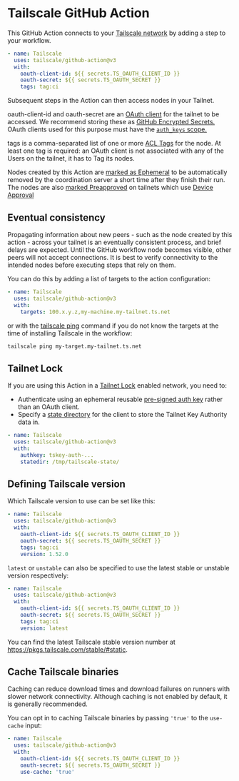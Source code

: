 # Tailscale GitHub Action

This GitHub Action connects to your [Tailscale network](https://tailscale.com)
by adding a step to your workflow.

```yaml
- name: Tailscale
  uses: tailscale/github-action@v3
  with:
    oauth-client-id: ${{ secrets.TS_OAUTH_CLIENT_ID }}
    oauth-secret: ${{ secrets.TS_OAUTH_SECRET }}
    tags: tag:ci
```

Subsequent steps in the Action can then access nodes in your Tailnet.

oauth-client-id and oauth-secret are an [OAuth client](https://tailscale.com/s/oauth-clients/)
for the tailnet to be accessed. We recommend storing these as
[GitHub Encrypted Secrets.](https://docs.github.com/en/actions/security-guides/encrypted-secrets)
OAuth clients used for this purpose must have the
[`auth_keys` scope.](https://tailscale.com/kb/1215/oauth-clients#scopes)

tags is a comma-separated list of one or more [ACL Tags](https://tailscale.com/kb/1068/acl-tags/)
for the node. At least one tag is required: an OAuth client is not associated
with any of the Users on the tailnet, it has to Tag its nodes.

Nodes created by this Action are [marked as Ephemeral](https://tailscale.com/s/ephemeral-nodes) to
be automatically removed by the coordination server a short time after they
finish their run. The nodes are also [marked Preapproved](https://tailscale.com/kb/1085/auth-keys/)
on tailnets which use [Device Approval](https://tailscale.com/kb/1099/device-approval/)

## Eventual consistency

Propagating information about new peers - such as the node created by this action - across your tailnet
is an eventually consistent process, and brief delays are expected. Until the GitHub workflow node 
becomes visible, other peers will not accept connections. It is best to verify connectivity to the 
intended nodes before executing steps that rely on them.

You can do this by adding a list of targets to the action configuration:

```yaml
- name: Tailscale
  uses: tailscale/github-action@v3
  with:
    targets: 100.x.y.z,my-machine.my-tailnet.ts.net
```

or with the [tailscale ping](https://tailscale.com/kb/1080/cli#ping) command if you do not know the targets at the time of installing Tailscale in the workflow:

```bash
tailscale ping my-target.my-tailnet.ts.net
```

## Tailnet Lock

If you are using this Action in a [Tailnet
Lock](https://tailscale.com/kb/1226/tailnet-lock) enabled network, you need to:

* Authenticate using an ephemeral reusable [pre-signed auth key](
  https://tailscale.com/kb/1226/tailnet-lock#add-a-node-using-a-pre-signed-auth-key)
  rather than an OAuth client.
* Specify a [state directory](
  https://tailscale.com/kb/1278/tailscaled#flags-to-tailscaled) for the
  client to store the Tailnet Key Authority data in.

```yaml
- name: Tailscale
  uses: tailscale/github-action@v3
  with:
    authkey: tskey-auth-...
    statedir: /tmp/tailscale-state/
```

## Defining Tailscale version

Which Tailscale version to use can be set like this:

```yaml
- name: Tailscale
  uses: tailscale/github-action@v3
  with:
    oauth-client-id: ${{ secrets.TS_OAUTH_CLIENT_ID }}
    oauth-secret: ${{ secrets.TS_OAUTH_SECRET }}
    tags: tag:ci
    version: 1.52.0
```

`latest` or `unstable` can also be specified to use the latest stable or unstable version respectively:

```yaml
- name: Tailscale
  uses: tailscale/github-action@v3
  with:
    oauth-client-id: ${{ secrets.TS_OAUTH_CLIENT_ID }}
    oauth-secret: ${{ secrets.TS_OAUTH_SECRET }}
    tags: tag:ci
    version: latest
```

You can find the latest Tailscale stable version number at
https://pkgs.tailscale.com/stable/#static.


## Cache Tailscale binaries

Caching can reduce download times and download failures on runners with slower network connectivity. Although caching is not enabled by default, it is generally recommended.

You can opt in to caching Tailscale binaries by passing `'true'` to the `use-cache` input:

```yaml
- name: Tailscale
  uses: tailscale/github-action@v3
  with:
    oauth-client-id: ${{ secrets.TS_OAUTH_CLIENT_ID }}
    oauth-secret: ${{ secrets.TS_OAUTH_SECRET }}
    use-cache: 'true'
```

